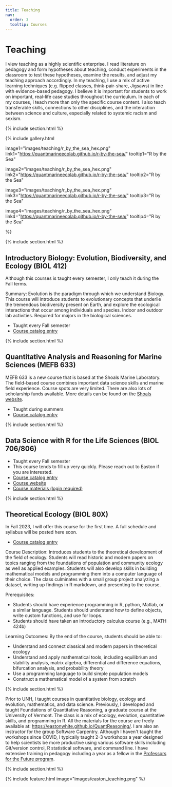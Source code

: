 ```yaml
---
title: Teaching
nav:
  order: 3
  tooltip: Courses
---
```


# <i class="fas teaching"></i>Teaching



I view teaching as a highly scientific enterprise. I read literature on pedagogy and form hypotheses about teaching, conduct experiments in the classroom to test these hypotheses, examine the results, and adjust my teaching approach accordingly. In my teaching, I use a mix of active learning techniques (e.g. flipped classes, think-pair-share, Jigsaws) in line with evidence-based pedagogy. I believe it is important for students to work on important, real-life case studies throughout the curriculum. In each of my courses, I teach more than only the specific course content. I also teach transferable skills, connections to other disciplines, and the interaction between science and culture, especially related to systemic racism and sexism. 


{% include section.html %}


{%
  include gallery.html

  image1="images/teaching/r_by_the_sea_hex.png"
  link1="https://quantmarineecolab.github.io/r-by-the-sea/"
  tooltip1="R by the Sea"

  image2="images/teaching/r_by_the_sea_hex.png"
  link2="https://quantmarineecolab.github.io/r-by-the-sea/"
  tooltip2="R by the Sea"

  image3="images/teaching/r_by_the_sea_hex.png"
  link3="https://quantmarineecolab.github.io/r-by-the-sea/"
  tooltip3="R by the Sea"

  image4="images/teaching/r_by_the_sea_hex.png"
  link4="https://quantmarineecolab.github.io/r-by-the-sea/"
  tooltip4="R by the Sea"
  

%}


{% include section.html %}

## Introductory Biology: Evolution, Biodiversity, and Ecology (BIOL 412) 

Although this courses is taught every semester, I only teach it during the Fall terms.

Summary: Evolution is the paradigm through which we understand Biology. This course will introduce students to evolutionary concepts that underlie the tremendous biodiversity present on Earth, and explore the ecological interactions that occur among individuals and species. Indoor and outdoor lab activities. Required for majors in the biological sciences. 

- Taught every Fall semester
- [Course catalog entry]([https://courses.unh.edu/timeroom/202110?tcc=&Title=&Campus=&Subject=&Delivery=&Instructor=easton+white&Level=All+Graduate&Credits=&Time=&CRN=](https://courses.unh.edu/timeroom/202310?tcc=&Title=&Campus=1&Subject=&Delivery=&Instructor=easton+white&Level=&Credits=&PTerm=&Time=&CRN=))

{% include section.html %}


## Quantitative Analysis and Reasoning for Marine Sciences (MEFB 633)

MEFB 633 is a new course that is based at the Shoals Marine Laboratory. The field-based course combines important data science skills and marine field experience. Course spots are very limited. There are also lots of scholarship funds available. More details can be found on the [Shoals website](https://www.shoalsmarinelaboratory.org/r-sea-data-analysis-marine-sciences).

- Taught during summers
- [Course catalog entry]([[https://courses.unh.edu/timeroom/202110?tcc=&Title=&Campus=&Subject=&Delivery=&Instructor=easton+white&Level=All+Graduate&Credits=&Time=&CRN=](https://courses.unh.edu/timeroom/202310?tcc=&Title=&Campus=1&Subject=&Delivery=&Instructor=easton+white&Level=&Credits=&PTerm=&Time=&CRN=)](https://courses.unh.edu/timeroom/202270?%20tcc=&Title=&Campus=1&Subject=&Delivery=&Instructor=easton%20white&Level=&Credits=&PTerm=&Time=&CRN=))

{% include section.html %}



## Data Science with R for the Life Sciences (BIOL 706/806)

- Taught every Fall semester
- This course tends to fill up very quickly. Please reach out to Easton if you are interested.
- [Course catalog entry]([https://courses.unh.edu/timeroom/202110?tcc=&Title=&Campus=&Subject=&Delivery=&Instructor=easton+white&Level=All+Graduate&Credits=&Time=&CRN=](https://courses.unh.edu/timeroom/202310?tcc=&Title=&Campus=1&Subject=&Delivery=&Instructor=easton+white&Level=&Credits=&PTerm=&Time=&CRN=))
- [Course website](https://quantmarineecolab.github.io/BIOL806/)
- [Course materials (login required)](https://mycourses.unh.edu/courses/88910)


{% include section.html %}

## Theoretical Ecology (BIOL 80X)

In Fall 2023, I will offer this course for the first time. A full schedule and syllabus will be posted here soon.

- [Course catalog entry]([[https://courses.unh.edu/timeroom/202110?tcc=&Title=&Campus=&Subject=&Delivery=&Instructor=easton+white&Level=All+Graduate&Credits=&Time=&CRN=](https://courses.unh.edu/timeroom/202310?tcc=&Title=&Campus=1&Subject=&Delivery=&Instructor=easton+white&Level=&Credits=&PTerm=&Time=&CRN=)](https://courses.unh.edu/class/202310/15834))

Course Description: Introduces students to the theoretical development of the field of ecology. Students will read historic and modern papers on topics ranging from the foundations of population and community ecology as well as applied examples. Students will also develop skills in building mathematical models and programming them into a computer language of their choice. The class culminates with a small group project analyzing a dataset, writing up findings in R markdown, and presenting to the course. 

Prerequisites:

- Students should have experience programming in R, python, Matlab, or a similar language. Students should understand how to define objects, write custom functions, and use for loops. 
- Students should have taken an introductory calculus course (e.g., MATH 424b)

Learning Outcomes:  By the end of the course, students should be able to:

- Understand and connect classical and modern papers in theoretical ecology
- Understand and apply mathematical tools, including equilibrium and stability analysis, matrix algebra, differential and difference equations, bifurcation analysis, and probability theory
- Use a programming language to build simple population models
- Construct a mathematical model of a system from scratch 


{% include section.html %}

Prior to UNH, I taught courses in quantitative biology, ecology and evolution, mathematics, and data science. Previously, I developed and taught Foundations of Quantitative Reasoning, a graduate course at the University of Vermont. The class is a mix of ecology, evolution, quantitative skills, and programming in R. All the materials for the course are freely available at: https://eastonwhite.github.io/QuantReasoning/. I am also an instructor for the group Software Carpentry. Although I haven't taught the workshops since COVID, I typically taught 2-3 workshops a year designed to help scientists be more productive using various software skills including Git/version control, R statistical software, and command line. I have extensive training in pedagogy including a year as a fellow in the [Professors for the Future program](https://gradpathways.ucdavis.edu/apply). 


{% include section.html %}

{%
  include feature.html
  image="images/easton_teaching.png"
%}
